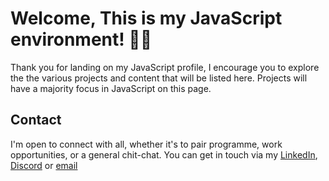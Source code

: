 # Welcome, This is my JavaScript environment! 👋🏿

Thank you for landing on my JavaScript profile, I encourage you to explore the the various projects and content that will be listed here. Projects will have a majority focus in JavaScript on this page. 

## Contact

I'm open to connect with all, whether it's to pair programme, work opportunities, or a general chit-chat. You can get in touch via my [LinkedIn](https://www.linkedin.com/in/kraffulbrown/), [Discord](https://discordapp.com/users/717510105049858128) or [email](mailto:kristopherab@gmail.com)